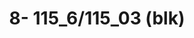 ---
ee_id_thing: na
site: na
type: na
inv_num: 2022-006
add_credit:
url: 2022-006
title: '8- 115_6/115_03 (blk) '
year: '2022'
display_year: '2022'
medium: UV ink on IKEA LINNMON  table tops
dims: 200 x 120 x 4 cm
pitch:
ps:
live_url:
youtube:
https://github.com/coryarcangel/alu:
imgs: flatware-2022-006-web-ih--muI4.jpg
subheading:
download:
commission:
related:
layout: things-i-made
---